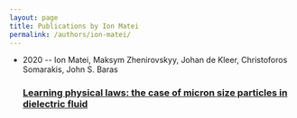 ```yaml
---
layout: page
title: Publications by Ion Matei
permalink: /authors/ion-matei/
---
```


<ul class="post-list">
<li><span class='post-meta'>2020 -- Ion Matei, Maksym Zhenirovskyy, Johan de Kleer, Christoforos Somarakis, John S. Baras</span><h3><a class='post-link' href='../../learning-physical-laws-the-case-of-micron-size-particles-in-dielectric-fluid'>Learning physical laws: the case of micron size particles in dielectric fluid</a></h3></li>

</ul>

